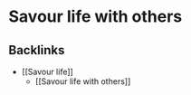 # Savour life with others
## Backlinks
* [[Savour life]]
	* [[Savour life with others]]

<!-- #p1 -->

<!-- {BearID:180CE5FF-D820-45B9-8BFF-3B4090D6B66E-47197-000061C9DB4077E2} -->
